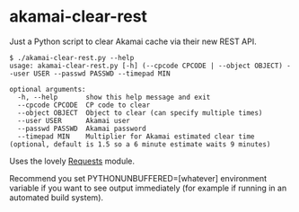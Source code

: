 akamai-clear-rest
=================

Just a Python script to clear Akamai cache via their new REST API.

    $ ./akamai-clear-rest.py --help
    usage: akamai-clear-rest.py [-h] (--cpcode CPCODE | --object OBJECT) --user USER --passwd PASSWD --timepad MIN
    
    optional arguments:
      -h, --help       show this help message and exit
      --cpcode CPCODE  CP code to clear
      --object OBJECT  Object to clear (can specify multiple times)
      --user USER      Akamai user
      --passwd PASSWD  Akamai password
      --timepad MIN    Multiplier for Akamai estimated clear time (optional, default is 1.5 so a 6 minute estimate waits 9 minutes)

Uses the lovely [Requests](http://docs.python-requests.org/en/latest/) module.

Recommend you set PYTHONUNBUFFERED=[whatever] environment variable if you want to see output immediately (for example if running in an automated build system).
